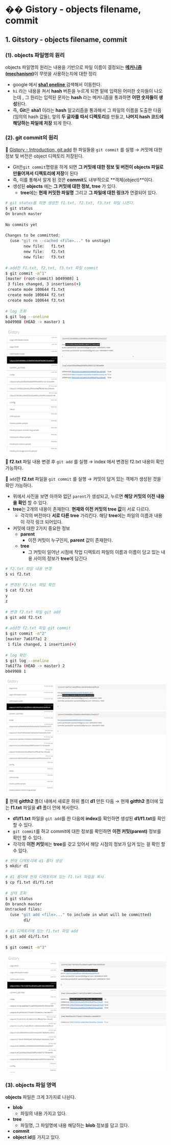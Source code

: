 # �� Gistory - objects filename, commit

## 1. Gitstory - objects filename, commit 

### \(1\).  objects 파일명의 원리

objects 파일명의 원리는 내용을 기반으로 파일 이름이 결정되는 [**메커니즘 \(mechanism\)**](https://ko.wikipedia.org/wiki/%EB%A9%94%EC%BB%A4%EB%8B%88%EC%A6%98)이 무엇을 사용하는지에 대한 정리

* google 에서 [**sha1 oneline** ](http://www.sha1-online.com/)검색해서 이동한다.
* `hi` 라는 내용을 쳐서 **hash** 버튼을 누르게 되면 밑에 입력된 어떠한 숫자들이 나오는데 , 그 원리는 입력된 문자는 **hash** 라는 메커니즘을 통과하면 **어떤 숫자들이 생성**된다.
* 즉, **Git**은 **sha1** 이라는 **hash** 알고리즘을 통과해서 그 파일의 이름을 도출한 다음 \(임의의 hash 값들\), 앞의 **두 글자를 따서 디렉토리**를 만들고, **나머지 hash 코드에 해당하는 파일에 저장** 되게 한다.

### \(2\).  git commit의 원리

🔎 [Gistory - Introduction, git add](https://app.gitbook.com/@peridot2029/s/til/~/drafts/-MHVQf9-8KYC2UpVXy4t/git/git-branch) 한 파일들을 `git commit` 를 실행 → 커밋에 대한 정보 및 버전은 object 디렉토리 저장된다.

* Git은`git commit`명령을 하게 되면 **그 커밋에 대한 정보 및 버전이 objects 파일로 만들어져서 디렉토리에 저장**이 된다
* 즉, 이를 통해서 알게 된 것은 **commit**도 내부적으로 **객체\(object\)**이다.
* 생성된 **objects** 에는 **그 커밋에 대한 정보, tree** 가 있다.
  * **tree**에는 **현재 커밋한 파일명** 그리고 **그 파일에 대한 링크가** 연결되어 있다.

```bash
# git status를 하면 생성한 f1.txt, f2.txt, f3.txt 파일 나온다.
$ git status
On branch master

No commits yet

Changes to be committed:
  (use "git rm --cached <file>..." to unstage)
        new file:   f1.txt
        new file:   f2.txt
        new file:   f3.txt
        
# add한 f1.txt, f2,txt, f3.txt 파일 commit 
$ git commit -m"1"
[master (root-commit) b049908] 1
 3 files changed, 3 insertions(+)
 create mode 100644 f1.txt
 create mode 100644 f2.txt
 create mode 100644 f3.txt

# log 조회
$ git log --oneline
b049908 (HEAD -> master) 1
```

![git add &#x2192; git commit&#xC744; &#xD558;&#xBA74; &#xADF8; &#xCEE4;&#xBC0B;&#xC5D0; &#xB300;&#xD55C; &#xC815;&#xBCF4;&#xAC00; object &#xD30C;&#xC77C;&#xB85C; &#xC0DD;&#xC131;  ](../.gitbook/assets/2020-09-18-212741.png)

🔎 **f2.txt** 파일 내용 변경 후 `git add` 를 실행 →  index 에서  변경된 f2.txt 내용이 확인 가능하다.

🔎 `add`한 **f2.txt**  파일을 `git commit` 를 실행 →  커밋이 담겨 있는 객체가 생성된 것을 확인 가능하다.

* 위에서 사진을 보면 아까와 없던 `parent`가 생성되고, 누르면 **해당 커밋의 이전 내용을 확인** 할 수 있다.
* **tree**는 2개의 내용이 존재한다. **현재와 이전 커밋의 tree 값**이 서로 다르다.
  * 각각의 버전마다 **서로 다른 tree** 가리킨다. 해당 **tree**에는 파일의 이름과 내용이 각각 링크 되어있다.
* 커밋에 대한 2가지 중요한 정보
  * **parent**
    *  이전 커밋이 누구인지, **parent** 값이 존재한다.
  * **tree** 
    * 그 커밋이 일어난 시점에 작업 디렉토리 파일의 이름과 이름이 담고 있는 내용 사이의 정보가 **tree**에 담긴다

```bash
# f2.txt 파일 내용 변경
$ vi f2.txt

# 변경된 f2.txt 파일 확인
$ cat f2.txt
y
z

# 변경 f2.txt 파일 git add
$ git add f2.txt

# add한 f2.txt 파일 git commit
$ git commit -m"2"
[master 7a61f7a] 2
 1 file changed, 1 insertion(+)

# log 확인
$ git log --oneline
7a61f7a (HEAD -> master) 2
b049908 1
```

![f2.txt &#xD30C;&#xC77C; &#xB0B4;&#xC6A9; &#xC218;&#xC815; &#xD6C4;&#xC5D0; add &#x2192; git commit &#xBA85;&#xB839;&#xC744; &#xC2E4;&#xD589; ](../.gitbook/assets/2020-09-18-213502.png)

🔎 현재 **gitfth2** 폴더 내에서 새로운 하위 폴더 **d1** 만든 다음 → 현재 **gitfth2** 폴더에 있는 **f1.txt** 파일을 **d1** 폴더 안에 복사한다.

* **d1/f1.txt** 파일을 `git add`를 한 다음에 **index**를 확인하면 생성된 **d1/f1.txt**를 확인 할 수 있다.
* `git commit`를 하고 commit에 대한 정보를 확인하면 **이전 커밋\(parent\)** 정보를 확인 할 수 있다.
* 각각의 **이전 커밋**에는 **tree**를 갖고 있어서 해당 시점의 정보가 담겨 있는 걸 확인 할 수 있다.

```bash
# 현재 디렉토리에 d1 폴더 생성
$ mkdir d1

# d1 폴더에 현재 디렉토리에 있는 f1.txt 파일을 복사
$ cp f1.txt d1/f1.txt

# 상태 조회
$ git status
On branch master
Untracked files:
  (use "git add <file>..." to include in what will be committed)
        d1/

# d1 디렉토리에 있는 f1.txt 파일 add
$ git add d1/f1.txt

$ git commit -m"3"
```

![git commit &#x2192; &#xAC01;&#xAC01;&#xC758; commit&#xC740; tree&#xB97C; &#xAC00;&#xC9C0;&#xACE0; &#xC788;&#xB2E4;.](../.gitbook/assets/2020-09-18-225024.png)

### \(3\). objects 파일 영역

 **objects** 파일은 크게 3가지로 나뉜다.

* **blob** 
  * 파일의 내용 가지고 있다.
* **tree** 
  *  파일명, 그 파일명에 내용 해당하는 **blob** 정보를 담고 있다.
*  **commit** 
  *  **object id**를 가지고 있다.



